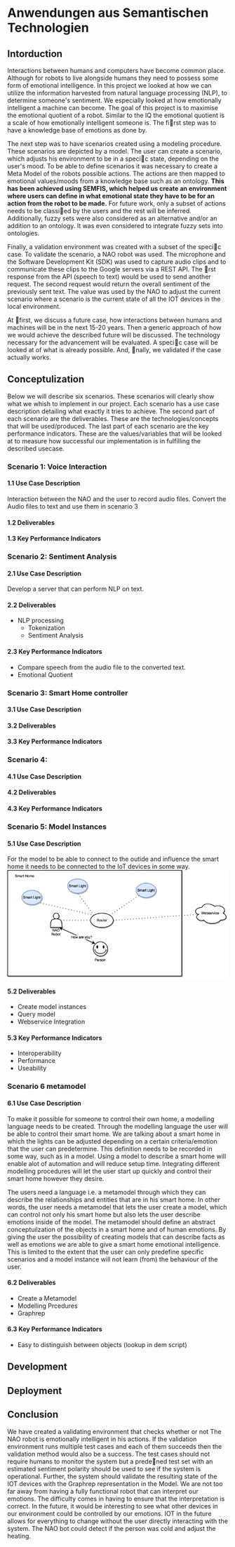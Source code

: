 # Anwendungen aus Semantischen Technologien

## Intorduction
Interactions between humans and computers have become common place. Although for robots to live alongside humans they need to possess some form of emotional intelligence. In this project we looked at how we can utilize the information harvested from natural language processing (NLP), to determine someone's sentiment. We especially looked at how emotionally intelligent a machine can become. The goal of this project is to maximise the emotional quotient of a robot. Similar to the IQ the emotional quotient is a scale of how emotionally intelligent someone is. The first step was to have a knowledge base of emotions as done by. 

The next step was to have scenarios created using a modeling procedure. These scenarios are depicted by a model. The user can create a scenario, which adjusts his environment to be in a specic state, depending on the user's mood. To be able to define scenarios it was necessary to create a Meta Model of the robots possible actions. The actions are then mapped to emotional values/moods from a knowledge base such as an ontology. **This has been achieved using SEMFIS, which helped us create an environment where users can define in what emotional state they have to be for an action from the robot to be made.** For future work, only a subset of actions needs to be classied by the users and the rest will be inferred. Additionally, fuzzy sets were also considered as an alternative and/or an addition to an ontology. It was even considered to integrate fuzzy sets into ontologies. 

Finally, a validation environment was created with a subset of the specic case. To validate the scenario, a NAO robot was used. The microphone and the Software Development Kit (SDK) was used to capture audio clips and to communicate these clips to the Google servers via a REST API. The rst response from the API (speech to text) would be used to send another request. The second request would return the overall sentiment of the previously sent text. The value was used by the NAO to adjust the current scenario where a scenario is the current state of all the IOT devices in the local environment. 

At first, we discuss a future case, how interactions between humans and machines will be in the next 15-20 years. Then a generic approach of how we would achieve the described future will be discussed. The technology necessary for the advancement will be evaluated. A specic case will be looked at of what is already possible. And, nally, we validated if the case actually works.

## Conceptulization
Below we will describe six scenarios. These scenarios will clearly show what we whish to implement in our project. Each scenario has a use case description detailing what exactly it tries to achieve. The second part of each scenario are the deliverables. These are the technologies/concepts that will be used/produced. The last part of each scenario are the key performance indicators. These are the values/variables that will be looked at to measure how successful our implementation is in fulfilling the described usecase.
### Scenario 1: Voice Interaction
#### 1.1 Use Case Description
Interaction between the NAO and the user to record audio files. Convert the Audio files to text and use them in scenario 3

#### 1.2 Deliverables

#### 1.3 Key Performance Indicators

### Scenario 2: Sentiment Analysis
#### 2.1 Use Case Description
Develop a server that can perform NLP on text.
#### 2.2 Deliverables
 * NLP processing
    * Tokenization
    * Sentiment Analysis
#### 2.3 Key Performance Indicators
* Compare speech from the audio file to the converted text.
* Emotional Quotient
### Scenario 3: Smart Home controller
#### 3.1 Use Case Description

#### 3.2 Deliverables

#### 3.3 Key Performance Indicators

### Scenario 4:
#### 4.1 Use Case Description

#### 4.2 Deliverables

#### 4.3 Key Performance Indicators

### Scenario 5: Model Instances
#### 5.1 Use Case Description 
For the model to be able to connect to the outide and influence the smart home it needs to be connected to the IoT devices in some way.
![a picture of a model instance][model-instance]
#### 5.2 Deliverables
* Create model instances
* Query model
* Webservice Integration
#### 5.3 Key Performance Indicators
* Interoperability
* Performance
* Useability
### Scenario 6 metamodel
#### 6.1 Use Case Description
To make it possible for someone to control their own home, a modelling language needs to be created. Through the modelling language the user will be able to control their smart home. We are talking about a smart home in which the lights can be adjusted depending on a certain criteria/emotion that the user can predetermine. This definition needs to be recorded in some way, such as in a model. Using a model to describe a smart home will enable alot of automation and will reduce setup time. Integrating different modelling procedures will let the user start up quickly and control their smart home however they desire. 

The users need a language i.e. a metamodel through which they can describe the relationships and entities that are in his smart home. In other words, the user needs a metamodel that lets the user create a model, which can control not only his smart home but also lets the user describe emotions inside of the model. The metamodel should define an abstract conceptuilzation of the objects in a smart home and of human emotions. By giving the user the possibility of creating models that can describe facts as well as emotions we are able to give a smart home emotional intelligence. This is limited to the extent that the user can only predefine specific scenarios and a model instance will not learn (from) the behaviour of the user.

#### 6.2 Deliverables
* Create a Metamodel
* Modelling Prcedures
* Graphrep
#### 6.3 Key Performance Indicators
* Easy to distinguish between objects (lookup in dem script)
## Development

## Deployment

## Conclusion
We have created a validating environment that checks whether
or not The NAO robot is emotionally intelligent in his actions. If the validation environment runs multiple test cases and each of them succeeds then the validation method would also be a success. The test cases should not require humans to monitor the system but a predened test set with an estimated sentiment polarity should be used to see if the system is operational. Further, the system should validate the resulting state of the IOT devices with the Graphrep representation in the Model. We are not too far away from having a fully functional robot that can interpret our emotions. The difficulty comes in having to ensure that the interpretation is correct. In the future, it would be interesting to see what other devices in our environment could be controlled by our emotions. IOT in the future allows for everything to change without the user directly interacting with the system. The NAO bot could detect if the person was cold and adjust the heating.

[//]: # (Image References)
[model-instance]: ./1209919_OmirobCase/home.png "Model Instance"